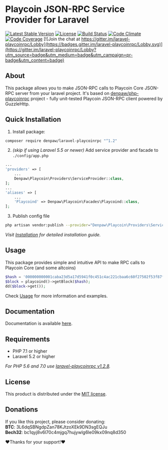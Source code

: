 # Playcoin JSON-RPC Service Provider for Laravel
[![Latest Stable Version](https://poser.pugx.org/denpaw/laravel-playcoinrpc/v/stable)](https://packagist.org/packages/denpaw/laravel-playcoinrpc)
[![License](https://poser.pugx.org/denpaw/laravel-playcoinrpc/license)](https://packagist.org/packages/denpaw/laravel-playcoinrpc)
[![Build Status](https://travis-ci.org/denpawmusic/laravel-playcoinrpc.svg)](https://travis-ci.org/denpawmusic/laravel-playcoinrpc)
[![Code Climate](https://codeclimate.com/github/denpawmusic/laravel-playcoinrpc/badges/gpa.svg)](https://codeclimate.com/github/denpawmusic/laravel-playcoinrpc)
[![Code Coverage](https://codeclimate.com/github/denpawmusic/laravel-playcoinrpc/badges/coverage.svg)](https://codeclimate.com/github/denpawmusic/laravel-playcoinrpc/coverage)
[![Join the chat at https://gitter.im/laravel-playcoinrpc/Lobby](https://badges.gitter.im/laravel-playcoinrpc/Lobby.svg)](https://gitter.im/laravel-playcoinrpc/Lobby?utm_source=badge&utm_medium=badge&utm_campaign=pr-badge&utm_content=badge)

## About
This package allows you to make JSON-RPC calls to Playcoin Core JSON-RPC server from your laravel project.
It's based on [denpaw/php-playcoinrpc](https://github.com/denpawmusic/php-playcoinrpc) project - fully unit-tested Playcoin JSON-RPC client powered by GuzzleHttp.

## Quick Installation
1. Install package:
```sh
composer require denpaw/laravel-playcoinrpc "^1.2"
```

2. _(skip if using Laravel 5.5 or newer)_ Add service provider and facade to `./config/app.php`
```php
...
'providers' => [
    ...
    Denpaw\Playcoin\Providers\ServiceProvider::class,
];
...
'aliases' => [
    ...
    'Playcoind' => Denpaw\Playcoin\Facades\Playcoind::class,
];
```
3. Publish config file
```sh
php artisan vendor:publish --provider="Denpaw\Playcoin\Providers\ServiceProvider"
```
_Visit [Installation](https://laravel-playcoinrpc.denpaw.pro/docs/install/) for detailed installation guide._

## Usage
This package provides simple and intuitive API to make RPC calls to Playcoin Core (and some altcoins)
```php
$hash = '000000000001caba23d5a17d5941f0c451c4ac221cbaa6c60f27502f53f87f68';
$block = playcoind()->getBlock($hash);
dd($block->get());
```
Check [Usage](https://laravel-playcoinrpc.denpaw.pro/docs/request/standard/) for more information and examples.

## Documentation
Documentation is available [here](https://laravel-playcoinrpc.denpaw.pro/).

## Requirements
* PHP 7.1 or higher
* Laravel 5.2 or higher

_For PHP 5.6 and 7.0 use [laravel-playcoinrpc v1.2.8](https://github.com/denpawmusic/laravel-playcoinrpc/releases/tag/v1.2.8)._

## License
This product is distributed under the [MIT license](https://github.com/denpawmusic/laravel-playcoinrpc/blob/master/LICENSE).

## Donations

If you like this project, please consider donating:<br>
**BTC**: 3L6dqSBNgdpZan78KJtzoXEk9DN3sgEQJu<br>
**Bech32**: bc1qyj8v6l70c4mjgq7hujywlg6le09kx09nq8d350

❤Thanks for your support!❤
